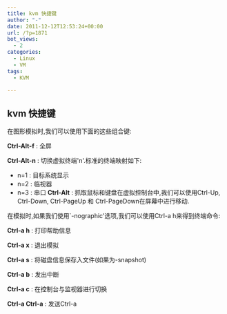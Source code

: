 ```yaml
---
title: kvm 快捷键
author: "-"
date: 2011-12-12T12:53:24+00:00
url: /?p=1871
bot_views:
  - 2
categories:
  - Linux
  - VM
tags:
  - KVM

---
```

## kvm 快捷键
在图形模拟时,我们可以使用下面的这些组合键:

**Ctrl-Alt-f**
:   全屏

**Ctrl-Alt-n**
:   切换虚拟终端'n'.标准的终端映射如下:

  * n=1 : 目标系统显示
  * n=2 : 临视器
  * n=3 : 串口 
    **Ctrl-Alt**
    :   抓取鼠标和键盘在虚拟控制台中,我们可以使用Ctrl-Up, Ctrl-Down, Ctrl-PageUp 和 Ctrl-PageDown在屏幕中进行移动. 

在模拟时,如果我们使用\`-nographic'选项,我们可以使用Ctrl-a h来得到终端命令:

**Ctrl-a h**
:   打印帮助信息

**Ctrl-a x**
:   退出模拟

**Ctrl-a s**
:   将磁盘信息保存入文件(如果为-snapshot)

**Ctrl-a b**
:   发出中断

**Ctrl-a c**
:   在控制台与监视器进行切换

**Ctrl-a Ctrl-a**
:   发送Ctrl-a